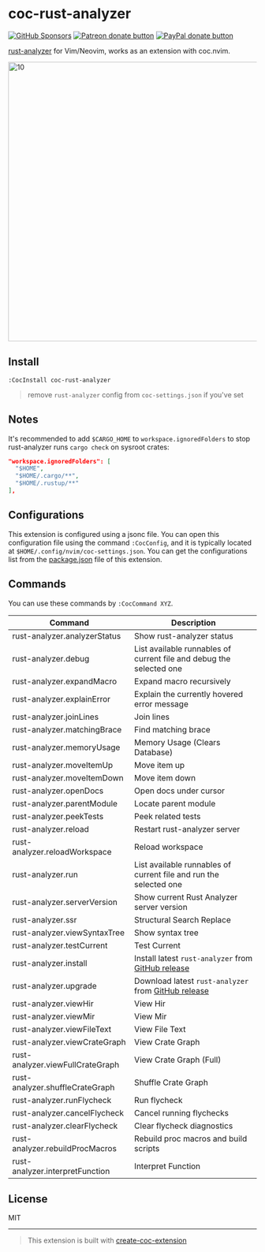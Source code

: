 # coc-rust-analyzer

<!-- markdownlint-disable no-inline-html -->
<a href="https://github.com/sponsors/fannheyward"><img src="https://user-images.githubusercontent.com/345274/133218454-014a4101-b36a-48c6-a1f6-342881974938.png" alt="GitHub Sponsors" /></a>
<a href="https://patreon.com/fannheyward"><img src="https://c5.patreon.com/external/logo/become_a_patron_button.png" alt="Patreon donate button" /></a>
<a href="https://paypal.me/fannheyward"><img src="https://user-images.githubusercontent.com/345274/104303610-41149f00-5505-11eb-88b2-5a95c53187b4.png" alt="PayPal donate button" /></a>

[rust-analyzer](https://github.com/rust-lang/rust-analyzer) for Vim/Neovim, works as an extension with coc.nvim.

<!-- markdownlint-disable-next-line -->
<img width="567" alt="10" src="https://user-images.githubusercontent.com/345274/67060118-34808a00-f18e-11e9-9d76-22fff11b5802.png">

## Install

`:CocInstall coc-rust-analyzer`

> remove `rust-analyzer` config from `coc-settings.json` if you've set

## Notes

It's recommended to add `$CARGO_HOME` to `workspace.ignoredFolders` to stop rust-analyzer runs `cargo check` on sysroot crates:

```json
"workspace.ignoredFolders": [
  "$HOME",
  "$HOME/.cargo/**",
  "$HOME/.rustup/**"
],
```

## Configurations

This extension is configured using a jsonc file. You can open this configuration file using the command `:CocConfig`, and it is typically located at `$HOME/.config/nvim/coc-settings.json`. You can get the configurations list from the [package.json](https://github.com/fannheyward/coc-rust-analyzer/blob/master/package.json#L72) file of this extension.

## Commands

You can use these commands by `:CocCommand XYZ`.

| Command | Description |
| -- | -- |
| rust-analyzer.analyzerStatus | Show rust-analyzer status |
| rust-analyzer.debug | List available runnables of current file and debug the selected one |
| rust-analyzer.expandMacro | Expand macro recursively |
| rust-analyzer.explainError | Explain the currently hovered error message |
| rust-analyzer.joinLines | Join lines |
| rust-analyzer.matchingBrace | Find matching brace |
| rust-analyzer.memoryUsage | Memory Usage (Clears Database) |
| rust-analyzer.moveItemUp | Move item up |
| rust-analyzer.moveItemDown | Move item down |
| rust-analyzer.openDocs | Open docs under cursor |
| rust-analyzer.parentModule | Locate parent module |
| rust-analyzer.peekTests | Peek related tests |
| rust-analyzer.reload | Restart rust-analyzer server |
| rust-analyzer.reloadWorkspace | Reload workspace |
| rust-analyzer.run | List available runnables of current file and run the selected one |
| rust-analyzer.serverVersion | Show current Rust Analyzer server version |
| rust-analyzer.ssr | Structural Search Replace |
| rust-analyzer.viewSyntaxTree | Show syntax tree |
| rust-analyzer.testCurrent | Test Current |
| rust-analyzer.install | Install latest `rust-analyzer` from [GitHub release](https://github.com/rust-lang/rust-analyzer/releases) |
| rust-analyzer.upgrade | Download latest `rust-analyzer` from [GitHub release](https://github.com/rust-lang/rust-analyzer/releases) |
| rust-analyzer.viewHir | View Hir |
| rust-analyzer.viewMir | View Mir |
| rust-analyzer.viewFileText | View File Text |
| rust-analyzer.viewCrateGraph | View Crate Graph |
| rust-analyzer.viewFullCrateGraph | View Crate Graph (Full) |
| rust-analyzer.shuffleCrateGraph | Shuffle Crate Graph |
| rust-analyzer.runFlycheck | Run flycheck |
| rust-analyzer.cancelFlycheck | Cancel running flychecks |
| rust-analyzer.clearFlycheck | Clear flycheck diagnostics |
| rust-analyzer.rebuildProcMacros | Rebuild proc macros and build scripts |
| rust-analyzer.interpretFunction | Interpret Function |

## License

MIT

---

> This extension is built with [create-coc-extension](https://github.com/fannheyward/create-coc-extension)

